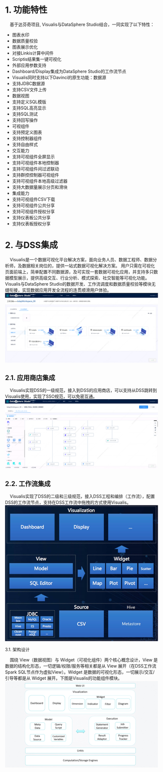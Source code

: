 # 1. 功能特性
&nbsp;&nbsp;&nbsp;&nbsp;基于达芬奇项目, Visualis与DataSphere Studio结合，一同实现了以下特性：  
- 图表水印
- 数据质量校验
- 图表展示优化
- 对接Linkis计算中间件
- Scriptis结果集一键可视化
- 外部应用参数支持
- Dashboard/Display集成为DataSphere Studio的工作流节点
- Visualis同时支持以下Davinci的原生功能：数据源
- 支持JDBC数据源
- 支持CSV文件上传
- 数据视图
- 支持定义SQL模版
- 支持SQL高亮显示
- 支持SQL测试
- 支持回写操作
- 可视组件
- 支持预定义图表
- 支持控制器组件
- 支持自由样式
- 交互能力
- 支持可视组件全屏显示
- 支持可视组件本地控制器
- 支持可视组件间过滤联动
- 支持群控控制器可视组件
- 支持可视组件本地高级过滤器
- 支持大数据量展示分页和滑块
- 集成能力
- 支持可视组件CSV下载
- 支持可视组件公共分享
- 支持可视组件授权分享
- 支持仪表板公共分享
- 支持仪表板授权分享
# 2. 与DSS集成
&nbsp;&nbsp;&nbsp;&nbsp;Visualis是一个数据可视化平台解决方案，面向业务人员、数据工程师、数据分析师，及数据相关岗位的，提供一站式数据可视化解决方案。 用户只需在可视化页面前端上，简单配置不同数据源，及可实现一套数据可视化应用，并支持多只数据模型展示，提供高级交互、行业分析、模式探索、社交智能等可视化功能。Visualis与DataSphere Studio的数据开发、工作流调度和数据质量校验等模块无缝衔接，实现数据应用开发全流程的连贯顺滑用户体验。
![](../images/1.png)


## 2.1. 应用商店集成

&nbsp;&nbsp;&nbsp;&nbsp;Visualis实现DSS的一级规范，接入到DSS的应用商店，可以支持从DSS跳转到Visualis使用，实现了SSO规范，可以免密互通。
![](../images/2.png)




## 2.2. 工作流集成

&nbsp;&nbsp;&nbsp;&nbsp;Visualis实现了DSS的二级和三级规范，接入DSS工程和编排（工作流），配置DSS的工作流节点，支持在DSS工作流中拖拽的方式使用Visualis。
![](../images/3.jpg)






3.1. 架构设计

&nbsp;&nbsp;&nbsp;&nbsp;围绕 View（数据视图）与 Widget（可视化组件）两个核心概念设计，View 是数据的结构化形态，一切逻辑/权限/服务等相关都是从 View 展开（在DSS工作流Spark SQL节点作为虚拟View）。Widget 是数据的可视化形态，一切展示/交互/引导等都是从 Widget 展开。下图是Visualis的功能组件模块。
![](../images/4.png)



